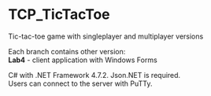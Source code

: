 # TCP_TicTacToe
Tic-tac-toe game with singleplayer and multiplayer versions  

Each branch contains other version:  
**Lab4** - client application with Windows Forms  

C# with .NET Framework 4.7.2. Json.NET is required.  
Users can connect to the server with PuTTy.

